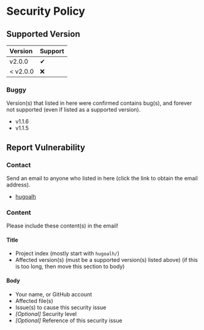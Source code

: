 # Security Policy

## Supported Version

| **Version** | **Support** |
|:----|:----|
| v2.0.0 | ✔ |
| < v2.0.0 | ❌ |

### Buggy

Version(s) that listed in here were confirmed contains bug(s), and forever not supported (even if listed as a supported version).

- v1.1.6
- v1.1.5

## Report Vulnerability

### Contact

Send an email to anyone who listed in here (click the link to obtain the email address).

- [hugoalh](https://github.com/hugoalh)

### Content

Please include these content(s) in the email!

#### Title

- Project index (mostly start with `hugoalh/`)
- Affected version(s) (must be a supported version(s) listed above) (if this is too long, then move this section to body)

#### Body

- Your name, or GitHub account
- Affected file(s)
- Issue(s) to cause this security issue
- *\[Optional\]* Security level
- *\[Optional\]* Reference of this security issue

